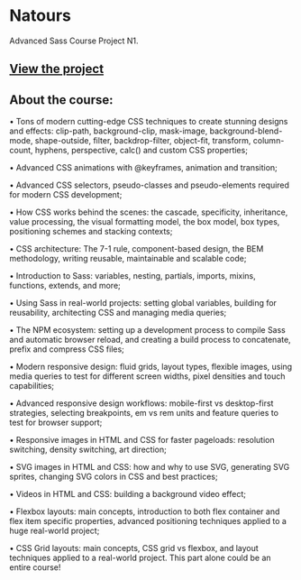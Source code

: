 # Natours
Advanced Sass Course Project N1.

<h2><a href="https://aituabdiluly.github.io/Natours/">View the project</a></h2>

<h2>About the course:</h2>

• Tons of modern cutting-edge CSS techniques to create stunning designs and effects: clip-path, background-clip, mask-image, background-blend-mode, shape-outside, filter, backdrop-filter, object-fit, transform, column-count, hyphens, perspective, calc() and custom CSS properties;

• Advanced CSS animations with @keyframes, animation and transition;

• Advanced CSS selectors, pseudo-classes and pseudo-elements required for modern CSS development;

• How CSS works behind the scenes: the cascade, specificity, inheritance, value processing, the visual formatting model, the box model, box types, positioning schemes and stacking contexts;

• CSS architecture: The 7-1 rule, component-based design, the BEM methodology, writing reusable, maintainable and scalable code;

• Introduction to Sass: variables, nesting, partials, imports, mixins, functions, extends, and more;

• Using Sass in real-world projects: setting global variables, building for reusability, architecting CSS and managing media queries;

• The NPM ecosystem: setting up a development process to compile Sass and automatic browser reload, and creating a build process to concatenate, prefix and compress CSS files;

• Modern responsive design: fluid grids, layout types, flexible images, using media queries to test for different screen widths, pixel densities and touch capabilities;

• Advanced responsive design workflows: mobile-first vs desktop-first strategies, selecting breakpoints, em vs rem units and feature queries to test for browser support;

• Responsive images in HTML and CSS for faster pageloads: resolution switching, density switching, art direction;

• SVG images in HTML and CSS: how and why to use SVG, generating SVG sprites, changing SVG colors in CSS and best practices;

• Videos in HTML and CSS: building a background video effect;

• Flexbox layouts: main concepts, introduction to both flex container and flex item specific properties, advanced positioning techniques applied to a huge real-world project;

• CSS Grid layouts: main concepts, CSS grid vs flexbox, and layout techniques applied to a real-world project. This part alone could be an entire course!

 
